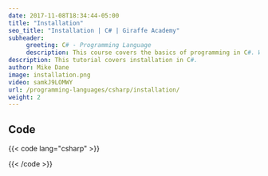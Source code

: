 ```yaml
---
date: 2017-11-08T18:34:44-05:00
title: "Installation"
seo_title: "Installation | C# | Giraffe Academy"
subheader:
     greeting: C# - Programming Language
     description: This course covers the basics of programming in C#. Work your way through the videos and we'll teach you everything you need to know to start your programming journey!
description: This tutorial covers installation in C#.
author: Mike Dane
image: installation.png
video: samkJ9LOMWY
url: /programming-languages/csharp/installation/
weight: 2
---
```

## Code

{{< code lang="csharp" >}}

{{< /code >}}